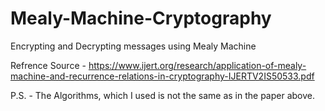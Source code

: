 # Mealy-Machine-Cryptography
Encrypting and Decrypting messages using Mealy Machine

Refrence Source - https://www.ijert.org/research/application-of-mealy-machine-and-recurrence-relations-in-cryptography-IJERTV2IS50533.pdf

P.S. - The Algorithms, which I used is not the same as in the paper above.
